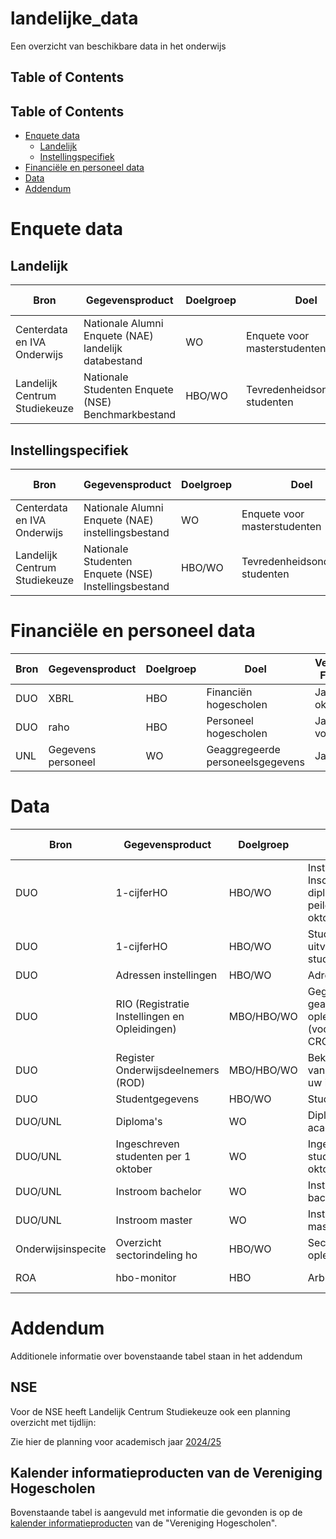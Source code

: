 # landelijke_data
Een overzicht van beschikbare data in het onderwijs

## Table of Contents
## Table of Contents
- [Enquete data](#enquete-data)
  - [Landelijk](#landelijk)
  - [Instellingspecifiek](#instellingspecifiek)
- [Financiële en personeel data](#financiële-en-personeel-data)
- [Data](#data)
- [Addendum](#addendum)

# Enquete data

## Landelijk

| Bron | Gegevensproduct | Doelgroep | Doel | Verspreiding Frequentie | URL voor Download | Opmerking(en) |  
| ------------------------- | --------------- | -------- | ---- | ---------------------- | ---------------- | --- |
| Centerdata en IVA Onderwijs | Nationale Alumni Enquete (NAE) landelijk databestand | WO | Enquete voor masterstudenten | Om het jaar | https://www.nationale-alumni-enquete.nl/instellingsrapportage/ | | 
| Landelijk Centrum Studiekeuze | Nationale Studenten Enquete (NSE) Benchmarkbestand| HBO/WO | Tevredenheidsonderzoek studenten | Jaarlijks | https://lcsk.nl/nse/resultaten/benchmarkbestand/ | |


## Instellingspecifiek

| Bron | Gegevensproduct | Doelgroep | Doel | Verspreiding Frequentie | URL voor Download | Opmerking(en) |  
| ------------------------- | --------------- | -------- | ---- | ---------------------- | ---------------- | --- |
| Centerdata en IVA Onderwijs | Nationale Alumni Enquete (NAE) instellingsbestand | WO | Enquete voor masterstudenten | Om het jaar | https://www.nationale-alumni-enquete.nl/instellingsrapportage/ | Instellingspecifieke data | 
| Landelijk Centrum Studiekeuze | Nationale Studenten Enquete (NSE) Instellingsbestand | HBO/WO | Tevredenheidsonderzoek studenten | Jaarlijks | https://nse-portal.crowdtech.com/Account/Signin?ReturnUrl=%2F | Instellingspecifieke data |


# Financiële en personeel data


| Bron | Gegevensproduct | Doelgroep | Doel | Verspreiding Frequentie | URL voor Download | Opmerking(en) |  
| ------------------------- | --------------- | -------- | ---- | ---------------------- | ---------------- | --- |
| DUO | XBRL | HBO | Financiën hogescholen | Jaarlijks half oktober | | |
| DUO | raho | HBO | Personeel hogescholen | Jaarlijks voorjaar | | |
| UNL | Gegevens personeel | WO | Geaggregeerde personeelsgegevens | Jaarlijks | https://www.universiteitenvannederland.nl/downloadbare-gegevens-personeel | |



# Data


| Bron | Gegevensproduct | Doelgroep | Doel | Verspreiding Frequentie | URL voor Download | Opmerking(en) |  
| ------------------------- | --------------- | -------- | ---- | ---------------------- | ---------------- | --- |
| DUO | 1-cijferHO | HBO/WO | Instroom, Inschrijvingen en diploma's met peildatum 1 oktober | Jaarlijks begin februari | | |
| DUO | 1-cijferHO | HBO/WO | Studiesucces, uitval en studiewissel | Jaarlijks begin april | | |
| DUO | Adressen instellingen | HBO/WO | Adressen | Jaarlijks | https://www.duo.nl/open_onderwijsdata/hoger-onderwijs/adressen/ | |
| DUO | RIO (Registratie Instellingen en Opleidingen) | MBO/HBO/WO | Gegevens geaccrediteerde opleidingen (voorheen CROHO) | Jaarlijks half oktober | https://duo.nl/zakelijk/hoger-onderwijs/studentenadministratie/opleidingsgegevens-in-croho/raadplegen-en-downloaden.jsp | |
| DUO | Register Onderwijsdeelnemers (ROD) | MBO/HBO/WO | Bekostigingsstatus van studenten van uw instelling | Jaarlijks | https://duo.nl/zakelijk/hoger-onderwijs/studentenadministratie/bron-controleren/bekostigingsstatus-studenten.jsp | |
| DUO | Studentgegevens | HBO/WO | Studentdata | Jaarlijks | https://www.duo.nl/open_onderwijsdata/hoger-onderwijs/aantal-studenten/ | |
| DUO/UNL | Diploma's | WO | Diploma's per academisch jaar | Onbekend | https://www.universiteitenvannederland.nl/downloadbare-gegevens-studenten | |
| DUO/UNL | Ingeschreven studenten per 1 oktober | WO | Ingeschreven studenten per 1 oktober | Onbekend | https://www.universiteitenvannederland.nl/downloadbare-gegevens-studenten | |
| DUO/UNL | Instroom bachelor | WO | Instroomgegevens bachelor | Onbekend | https://www.universiteitenvannederland.nl/downloadbare-gegevens-studenten | |
| DUO/UNL | Instroom master | WO | Instroomgegevens master | Onbekend | https://www.universiteitenvannederland.nl/downloadbare-gegevens-studenten | |
| Onderwijsinspecite | Overzicht sectorindeling ho | HBO/WO | Sectoren van opleidingen | Onbekend | https://www.onderwijsinspectie.nl/documenten/publicaties/2023/02/14/overzicht-sectorindeling-ho | |
| ROA | hbo-monitor | HBO | Arbeidsmarkt | Jaarlijks half april | | |



# Addendum

Additionele informatie over bovenstaande tabel staan in het addendum

## NSE
Voor de NSE heeft Landelijk Centrum Studiekeuze ook een planning overzicht met tijdlijn:

Zie hier de planning voor academisch jaar [2024/25](https://lcsk.nl/wp-content/uploads/2024/09/NSE-2025-planning-extern.pdf)

## Kalender informatieproducten van de Vereniging Hogescholen

Bovenstaande tabel is aangevuld met informatie die gevonden is op de [kalender informatieproducten](https://www.vereniginghogescholen.nl/kennisbank/documentatie/artikelen/kalender-informatieproducten) van de "Vereniging Hogescholen".